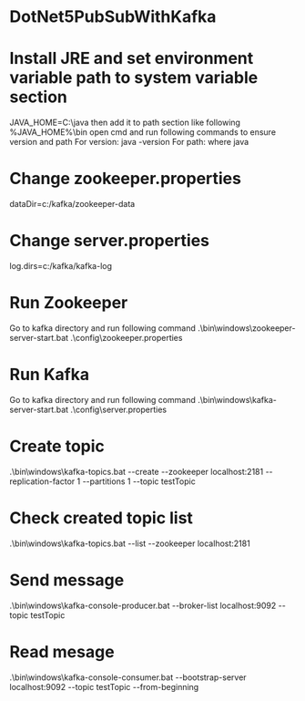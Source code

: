 # DotNet5PubSubWithKafka
# Install JRE and set environment variable path to system variable section
JAVA_HOME=C:\java
then add it to path section like following
%JAVA_HOME%\bin 
open cmd and run following commands to ensure version and path
For version: java -version
For path: where java

# Change zookeeper.properties
dataDir=c:/kafka/zookeeper-data

# Change server.properties 
log.dirs=c:/kafka/kafka-log

# Run Zookeeper
Go to kafka directory and run following command 
.\bin\windows\zookeeper-server-start.bat .\config\zookeeper.properties

# Run Kafka
Go to kafka directory and run following command
.\bin\windows\kafka-server-start.bat .\config\server.properties

# Create topic
.\bin\windows\kafka-topics.bat --create --zookeeper localhost:2181 --replication-factor 1 --partitions 1 --topic testTopic

# Check created topic list
.\bin\windows\kafka-topics.bat --list --zookeeper localhost:2181

# Send message
.\bin\windows\kafka-console-producer.bat --broker-list localhost:9092 --topic testTopic

# Read mesage 
.\bin\windows\kafka-console-consumer.bat --bootstrap-server localhost:9092 --topic testTopic --from-beginning





